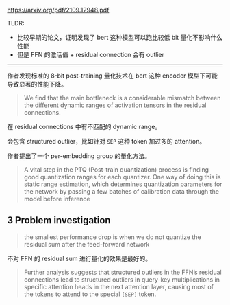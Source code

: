 https://arxiv.org/pdf/2109.12948.pdf

TLDR:

- 比较早期的论文，证明发现了 bert 这种模型可以跑比较低 bit 量化不影响什么性能
- 但是 FFN 的激活值 + residual connection 会有 outlier

---

作者发现标准的 8-bit post-training 量化技术在 bert 这种 encoder 模型下可能导致显著的性能下降。

> We find that the main bottleneck is a considerable mismatch between the different dynamic ranges of activation tensors in the residual connections.

在 residual connections 中有不匹配的 dynamic range。

会包含 structured outlier，比如针对 `SEP` 这种 token 加过多的 attention。

作者提出了一个 per-embedding group 的量化方法。

> A vital step in the PTQ (Post-train quantization) process is finding good quantization ranges for each quantizer. One way of doing this is static range estimation, which determines quantization parameters for the network by passing a few batches of calibration data through the model before inference

## 3 Problem investigation

> the smallest performance drop is when we do not quantize the residual sum after the feed-forward network

不对 FFN 的 residual sum 进行量化的效果是最好的。

> Further analysis suggests that structured outliers in the FFN’s residual connections lead to structured outliers in query-key multiplications in specific attention heads in the next attention layer, causing most of the tokens to attend to the special `[SEP]` token.


